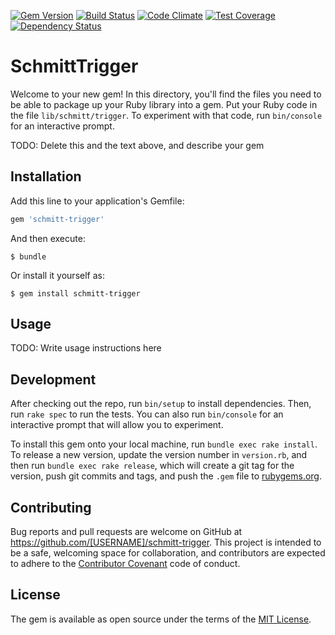 [![Gem Version](https://badge.fury.io/rb/schmitt-trigger.svg)](https://badge.fury.io/rb/schmitt-trigger)
[![Build Status](https://travis-ci.org/gaganawhad/schmitt-trigger.svg?branch=master)](https://travis-ci.org/gaganawhad/schmitt-trigger)
[![Code Climate](https://codeclimate.com/github/gaganawhad/schmitt-trigger/badges/gpa.svg)](https://codeclimate.com/github/gaganawhad/schmitt-trigger)
[![Test Coverage](https://codeclimate.com/github/gaganawhad/schmitt-trigger/badges/coverage.svg)](https://codeclimate.com/github/gaganawhad/schmitt-trigger/coverage)
[![Dependency Status](https://gemnasium.com/gaganawhad/schmitt-trigger.svg)](https://gemnasium.com/gaganawhad/schmitt-trigger)

# SchmittTrigger

Welcome to your new gem! In this directory, you'll find the files you need to be able to package up your Ruby library into a gem. Put your Ruby code in the file `lib/schmitt/trigger`. To experiment with that code, run `bin/console` for an interactive prompt.

TODO: Delete this and the text above, and describe your gem

## Installation

Add this line to your application's Gemfile:

```ruby
gem 'schmitt-trigger'
```

And then execute:

    $ bundle

Or install it yourself as:

    $ gem install schmitt-trigger

## Usage

TODO: Write usage instructions here

## Development

After checking out the repo, run `bin/setup` to install dependencies. Then, run `rake spec` to run the tests. You can also run `bin/console` for an interactive prompt that will allow you to experiment.

To install this gem onto your local machine, run `bundle exec rake install`. To release a new version, update the version number in `version.rb`, and then run `bundle exec rake release`, which will create a git tag for the version, push git commits and tags, and push the `.gem` file to [rubygems.org](https://rubygems.org).

## Contributing

Bug reports and pull requests are welcome on GitHub at https://github.com/[USERNAME]/schmitt-trigger. This project is intended to be a safe, welcoming space for collaboration, and contributors are expected to adhere to the [Contributor Covenant](http://contributor-covenant.org) code of conduct.


## License

The gem is available as open source under the terms of the [MIT License](http://opensource.org/licenses/MIT).
